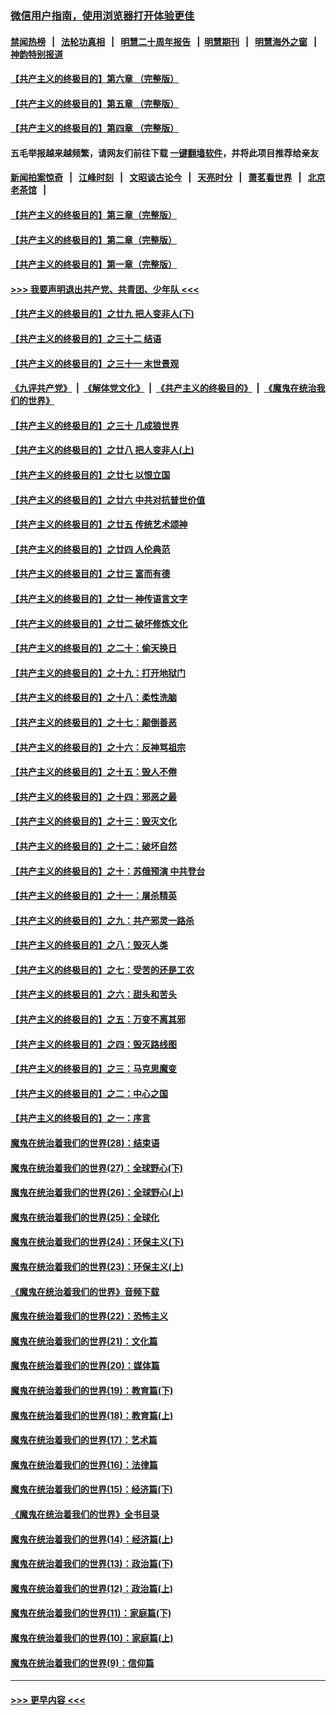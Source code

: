 ### [微信用户指南，使用浏览器打开体验更佳](https://github.com/gfw-breaker/banned-news1/blob/master/indexes/wechat-guide.md?t=0)
#### [禁闻热榜](热点新闻.md?t=0)  &nbsp;&nbsp;|&nbsp;&nbsp; [法轮功真相](https://github.com/gfw-breaker/truth/blob/master/README.md?t=0) &nbsp;&nbsp;|&nbsp;&nbsp; [明慧二十周年报告](https://github.com/gfw-breaker/mh-reports/blob/master/README.md?t=0) &nbsp;&nbsp;|&nbsp;&nbsp;[明慧期刊](https://github.com/gfw-breaker/mh-qikan) &nbsp;&nbsp;|&nbsp;&nbsp; [明慧海外之窗](https://github.com/gfw-breaker/mh-news/blob/master/README.md?t=0) &nbsp;&nbsp;|&nbsp;&nbsp; [神韵特别报道](https://github.com/gfw-breaker/mh-news/blob/master/shenyun.md?t=0)
#### [【共产主义的终极目的】第六章 （完整版）](../pages/nsc422/n11428913.md?t=02162222) 
#### [【共产主义的终极目的】第五章 （完整版）](../pages/nsc422/n11428912.md?t=02162222) 
#### [【共产主义的终极目的】第四章 （完整版）](../pages/nsc422/n11428907.md?t=02162222) 
#### 五毛举报越来越频繁，请网友们前往下载 [一键翻墙软件](https://github.com/gfw-breaker/ssr-accounts)，并将此项目推荐给亲友
#### [新闻拍案惊奇](https://github.com/gfw-breaker/banned-news1/blob/master/pages/link4.md) &nbsp;&nbsp;|&nbsp;&nbsp; [江峰时刻](https://github.com/gfw-breaker/banned-news1/blob/master/pages/link4.md) &nbsp;&nbsp;|&nbsp;&nbsp; [文昭谈古论今](https://github.com/gfw-breaker/banned-news1/blob/master/pages/link4.md) &nbsp;&nbsp;|&nbsp;&nbsp; [天亮时分](https://github.com/gfw-breaker/banned-news1/blob/master/pages/link4.md) &nbsp;&nbsp;|&nbsp;&nbsp; [萧茗看世界](https://github.com/gfw-breaker/banned-news1/blob/master/pages/link4.md) &nbsp;&nbsp;|&nbsp;&nbsp; [北京老茶馆](https://github.com/gfw-breaker/banned-news1/blob/master/pages/link4.md) &nbsp;&nbsp;|&nbsp;&nbsp; 
#### [【共产主义的终极目的】第三章（完整版）](../pages/nsc422/n11428848.md?t=02162222) 
#### [【共产主义的终极目的】第二章（完整版）](../pages/nsc422/n11428831.md?t=02162222) 
#### [【共产主义的终极目的】第一章（完整版）](../pages/nsc422/n11417651.md?t=02162222) 
#### [>>> 我要声明退出共产党、共青团、少年队 <<<](https://github.com/begood0513/goodnews/blob/master/quit/letter.md) 
#### [【共产主义的终极目的】之廿九 把人变非人(下)](../pages/nsc422/n11344140.md?t=02162222) 
#### [【共产主义的终极目的】之三十二 结语](../pages/nsc422/n11360535.md?t=02162222) 
#### [【共产主义的终极目的】之三十一 末世景观](../pages/nsc422/n11351129.md?t=02162222) 
#### [《九评共产党》](https://github.com/begood0513/9ping.md/blob/master/README.md) &nbsp;|&nbsp; [《解体党文化》](../../../../jtdwh.md/blob/master/README.md)  &nbsp;|&nbsp; [《共产主义的终极目的》](../../../../gczydzjmd.md/blob/master/README.md) &nbsp;|&nbsp; [《魔鬼在统治我们的世界》](../../../../mgztzwmdsj.md/blob/master/README.md) 
#### [【共产主义的终极目的】之三十 几成狼世界](../pages/nsc422/n11348280.md?t=02162222) 
#### [【共产主义的终极目的】之廿八 把人变非人(上)](../pages/nsc422/n11340492.md?t=02162222) 
#### [【共产主义的终极目的】之廿七 以恨立国](../pages/nsc422/n11336944.md?t=02162222) 
#### [【共产主义的终极目的】之廿六 中共对抗普世价值](../pages/nsc422/n11324785.md?t=02162222) 
#### [【共产主义的终极目的】之廿五 传统艺术颂神](../pages/nsc422/n11296396.md?t=02162222) 
#### [【共产主义的终极目的】之廿四 人伦典范](../pages/nsc422/n11296397.md?t=02162222) 
#### [【共产主义的终极目的】之廿三 富而有德](../pages/nsc422/n11283598.md?t=02162222) 
#### [【共产主义的终极目的】之廿一 神传语言文字](../pages/nsc422/n11263265.md?t=02162222) 
#### [【共产主义的终极目的】之廿二 破坏修炼文化](../pages/nsc422/n11245728.md?t=02162222) 
#### [【共产主义的终极目的】之二十：偷天换日](../pages/nsc422/n11238846.md?t=02162222) 
#### [【共产主义的终极目的】之十九：打开地狱门](../pages/nsc422/n11206376.md?t=02162222) 
#### [【共产主义的终极目的】之十八：柔性洗脑](../pages/nsc422/n11199994.md?t=02162222) 
#### [【共产主义的终极目的】之十七：颠倒善恶](../pages/nsc422/n11179782.md?t=02162222) 
#### [【共产主义的终极目的】之十六：反神骂祖宗](../pages/nsc422/n11166798.md?t=02162222) 
#### [【共产主义的终极目的】之十五：毁人不倦](../pages/nsc422/n11166792.md?t=02162222) 
#### [【共产主义的终极目的】之十四：邪恶之最](../pages/nsc422/n11150249.md?t=02162222) 
#### [【共产主义的终极目的】之十三：毁灭文化](../pages/nsc422/n11135227.md?t=02162222) 
#### [【共产主义的终极目的】之十二：破坏自然](../pages/nsc422/n11135214.md?t=02162222) 
#### [【共产主义的终极目的】之十：苏俄预演 中共登台](../pages/nsc422/n11118424.md?t=02162222) 
#### [【共产主义的终极目的】之十一：屠杀精英](../pages/nsc422/n11118442.md?t=02162222) 
#### [【共产主义的终极目的】之九：共产邪灵一路杀](../pages/nsc422/n11114139.md?t=02162222) 
#### [【共产主义的终极目的】之八：毁灭人类](../pages/nsc422/n11108503.md?t=02162222) 
#### [【共产主义的终极目的】之七：受苦的还是工农](../pages/nsc422/n11101809.md?t=02162222) 
#### [【共产主义的终极目的】之六：甜头和苦头](../pages/nsc422/n11096971.md?t=02162222) 
#### [【共产主义的终极目的】之五：万变不离其邪](../pages/nsc422/n11091285.md?t=02162222) 
#### [【共产主义的终极目的】之四：毁灭路线图](../pages/nsc422/n11086284.md?t=02162222) 
#### [【共产主义的终极目的】之三：马克思魔变](../pages/nsc422/n11061941.md?t=02162222) 
#### [【共产主义的终极目的】之二：中心之国](../pages/nsc422/n11047728.md?t=02162222) 
#### [【共产主义的终极目的】之一：序言](../pages/nsc422/n11086077.md?t=02162222) 
#### [魔鬼在统治着我们的世界(28)：结束语](../pages/nsc422/n10936246.md?t=02162222) 
#### [魔鬼在统治着我们的世界(27)：全球野心(下)](../pages/nsc422/n10928319.md?t=02162222) 
#### [魔鬼在统治着我们的世界(26)：全球野心(上)](../pages/nsc422/n10900318.md?t=02162222) 
#### [魔鬼在统治着我们的世界(25)：全球化](../pages/nsc422/n10788205.md?t=02162222) 
#### [魔鬼在统治着我们的世界(24)：环保主义(下)](../pages/nsc422/n10695307.md?t=02162222) 
#### [魔鬼在统治着我们的世界(23)：环保主义(上)](../pages/nsc422/n10688613.md?t=02162222) 
#### [《魔鬼在统治着我们的世界》音频下载](../pages/nsc422/n10635553.md?t=02162222) 
#### [魔鬼在统治着我们的世界(22)：恐怖主义](../pages/nsc422/n10614727.md?t=02162222) 
#### [魔鬼在统治着我们的世界(21)：文化篇](../pages/nsc422/n10597706.md?t=02162222) 
#### [魔鬼在统治着我们的世界(20)：媒体篇](../pages/nsc422/n10586579.md?t=02162222) 
#### [魔鬼在统治着我们的世界(19)：教育篇(下)](../pages/nsc422/n10564808.md?t=02162222) 
#### [魔鬼在统治着我们的世界(18)：教育篇(上)](../pages/nsc422/n10526970.md?t=02162222) 
#### [魔鬼在统治着我们的世界(17)：艺术篇](../pages/nsc422/n10499093.md?t=02162222) 
#### [魔鬼在统治着我们的世界(16)：法律篇](../pages/nsc422/n10485969.md?t=02162222) 
#### [魔鬼在统治着我们的世界(15)：经济篇(下)](../pages/nsc422/n10469975.md?t=02162222) 
#### [《魔鬼在统治着我们的世界》全书目录](../pages/nsc422/n10464261.md?t=02162222) 
#### [魔鬼在统治着我们的世界(14)：经济篇(上)](../pages/nsc422/n10457370.md?t=02162222) 
#### [魔鬼在统治着我们的世界(13)：政治篇(下)](../pages/nsc422/n10448270.md?t=02162222) 
#### [魔鬼在统治着我们的世界(12)：政治篇(上)](../pages/nsc422/n10444576.md?t=02162222) 
#### [魔鬼在统治着我们的世界(11)：家庭篇(下)](../pages/nsc422/n10440961.md?t=02162222) 
#### [魔鬼在统治着我们的世界(10)：家庭篇(上)](../pages/nsc422/n10435448.md?t=02162222) 
#### [魔鬼在统治着我们的世界(9)：信仰篇](../pages/nsc422/n10432159.md?t=02162222) 

----
#### [ >>> 更早内容 <<< ](../indexes/nsc422-earlier.md)

